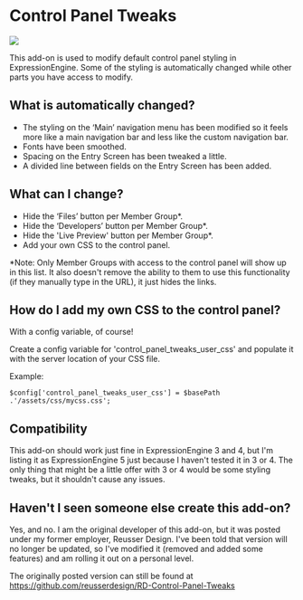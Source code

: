 # Control Panel Tweaks

![](https://img.shields.io/badge/ExpressionEngine-5-3784B0.svg)

This add-on is used to modify default control panel styling in ExpressionEngine. Some of the styling is automatically changed while other parts you have access to modify.

## What is automatically changed?
- The styling on the ‘Main’ navigation menu has been modified so it feels more like a main navigation bar and less like the custom navigation bar.
- Fonts have been smoothed.
- Spacing on the Entry Screen has been tweaked a little.
- A divided line between fields on the Entry Screen has been added.

## What can I change?
- Hide the ‘Files’ button per Member Group*.
- Hide the ‘Developers’ button per Member Group*.
- Hide the 'Live Preview' button per Member Group*.
- Add your own CSS to the control panel.

*Note: Only Member Groups with access to the control panel will show up in this list. It also doesn't remove the ability to them to use this functionality (if they manually type in the URL), it just hides the links.

## How do I add my own CSS to the control panel?
With a config variable, of course!

Create a config variable for 'control_panel_tweaks_user_css' and populate it with the server location of your CSS file.

Example:
```
$config['control_panel_tweaks_user_css'] = $basePath .'/assets/css/mycss.css';
```

## Compatibility
This add-on should work just fine in ExpressionEngine 3 and 4, but I'm  listing it as ExpressionEngine 5 just because I haven't tested it in 3 or 4. The only thing that might be a little offer with 3 or 4 would be some styling tweaks, but it shouldn't cause any issues.

## Haven't I seen someone else create this add-on?
Yes, and no. I am the original developer of this add-on, but it was posted under my former employer, Reusser Design. I've been told that version will no longer be updated, so I've modified it (removed and added some features) and am rolling it out on a personal level.

The originally posted version can still be found at https://github.com/reusserdesign/RD-Control-Panel-Tweaks
